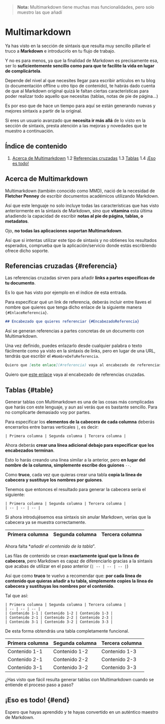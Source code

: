 > **Nota:** Multimarkdown tiene muchas mas funcionalidades, pero solo muestro las que añadí

# Multimarkdown

Ya has visto en la sección de sintaxis que resulta muy sencillo pillarle el truco a **Markdown** e introducirlo en tu flujo de trabajo.

Y no es para menos, ya que la finalidad de Markdown es precisamente esa, ser lo **suficientemente sencillo como para que te facilite la vida en lugar de complicártela**.

Depende del nivel al que necesites llegar para escribir artículos en tu blog (o documentación offline u otro tipo de contenido), te habrás dado cuenta de que al Markdown original quizá le faltan ciertas características para poder realizar todo aquello que necesitas (tablas, notas de pie de página…)

Es por eso que de hace un tiempo para aquí se están generando nuevas y mejores sintaxis a partir de la original.

Si eres un usuario avanzado que **necesita ir más allá** de lo visto en la sección de sintaxis, presta atención a las mejoras y novedades que te muestro a continuación.

## Índice de contenido

1. [Acerca de Multimarkdown](#about)
1.2 [Referencias cruzadas](#referencia)
1.3 [Tablas](#table)
1.4 [¡Eso es todo!](#end)

## Acerca de Multimarkdown

Multimarkdown (también conocido como MMD), nació de la necesidad de **Fletcher Penney** de escribir documentos académicos utilizando Markdown.

Así que este lenguaje no solo incluye todas las características que has visto anteriormente en la sintaxis de Markdown, sino que **vitamina** esta última añadiendo la capacidad de escribir **notas al pie de página, tablas, o metadatos**.

Ojo, **no todas las aplicaciones soportan Multimarkdown**.

Así que si intentas utilizar este tipo de sintaxis y no obtienes los resultados esperados, comprueba que la aplicación/servicio donde estás escribiendo ofrece dicho soporte.

## Referencias cruzadas {#referencia}

Las referencias cruzadas sirven para añadir **links a partes específicas de tu documento**.

Es lo que has visto por ejemplo en el índice de esta entrada.

Para especificar qué un link de referencia, deberás incluir entre llaves el nombre que quieres que tenga dicho enlace de la siguiente manera `{#EnlaceReferencia}`.

```markdown
## Encabezado que quieres referenciar {#EncabezadoReferencia}
```

Así se generan referencias a partes concretas de un documento con Multimarkdown.

Una vez definido, puedes enlazarlo desde cualquier palabra o texto fácilmente como ya visto en la sintaxis de links, pero en lugar de una URL, tendrás que escribir el `#NombreDeTuReferencia`.

```markdown
Quiero que [este enlace](#referencia) vaya al encabezado de referencias cruzadas.
```
Quiero que [este enlace](#referencia) vaya al encabezado de referencias cruzadas.

## Tablas {#table}

Generar tablas con Multimarkdown es una de las cosas más complicadas que harás con este lenguaje, y aun así verás que es bastante sencillo. Para no complicarte demasiado voy por partes.

Para especificar los **elementos de la cabecera de cada columna** deberás encerrarlos entre barras verticales `|`, es decir:

~~~
| Primera columna | Segunda columna | Tercera columna |
~~~

Ahora deberás **crear una línea adicional debajo para especificar que los encabezados terminan**.

Esto lo harás creando una línea similar a la anterior, pero **en lugar del nombre de la columna, simplemente escribe dos guiones** `--`.

Como **truco**, cada vez que quieras crear una tabla **copia la línea de cabecera y sustituye los nombres por guiones**.

Tenemos que entonces el resultado para generar la cabecera sería el siguiente:

~~~
| Primera columna | Segunda columna | Tercera columna |
| -- | -- | -- |
~~~

Si ahora introdujésemos esa sintaxis sin anular Markdown, verías que la cabecera ya se muestra correctamente.

| Primera columna | Segunda columna | Tercera columna |
| -- | -- | -- |

Ahora falta **añadir el contenido de la tabla*".

Las filas de contenido se crean **exactamente igual que la línea de cabecera**, pero Markdown es capaz de diferenciarlo gracias a la sintaxis que acabas de utilizar en el paso anterior (`| -- | -- | -- |`)

Así que como **truco** te vuelvo a recomendar que: **por cada línea de contenido que quieras añadir a tu tabla, simplemente copies la línea de cabecera y sustituyas los nombres por el contenido**.

Tal que así:

~~~
| Primera columna | Segunda columna | Tercera columna |
| -- | -- | -- |
| Contenido 1-1 | Contenido 1-2 | Contenido 1-3 |
| Contenido 2-1 | Contenido 2-2 | Contenido 2-3 |
| Contenido 3-1 | Contenido 3-2 | Contenido 3-3 |
~~~

De esta forma obtendrás una tabla completamente funcional.

| Primera columna | Segunda columna | Tercera columna |
| -- | -- | -- |
| Contenido 1-1 | Contenido 1-2 | Contenido 1-3 |
| Contenido 2-1 | Contenido 2-2 | Contenido 2-3 |
| Contenido 3-1 | Contenido 3-2 | Contenido 3-3 |

¿Has visto que fácil resulta generar tablas con Multimarkdown cuando se entiende el proceso paso a paso?

## ¡Eso es todo! {#end}
Espero que hayas aprendido y te hayas convertido en un auténtico maestro de Markdown.
